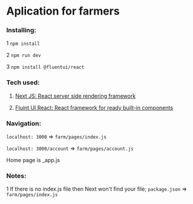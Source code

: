# Aplication for farmers

### Installing:

1 `npm install`

2 `npm run dev`

3 `npm install @fluentui/react`


### Tech used:
1. [ Next JS: React server side rendering framework](https://nextjs.org/docs/getting-started)

2. [ Fluint UI React: React framework for ready built-in components](https://developer.microsoft.com/en-us/fluentui#/get-started)

### Navigation:

`localhost: 3000` => `farm/pages/index.js`

`localhost: 3000/account` => `farm/pages/account.js`

Home page is _app.js


### Notes:

1 If there is no index.js file then Next won't find your file; `package.json` => `farm/pages/index.js`